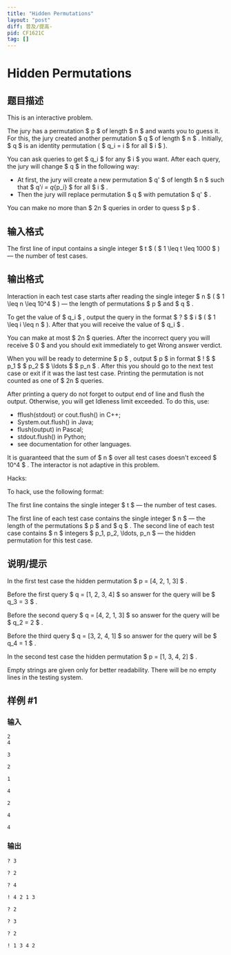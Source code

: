 ```yaml
---
title: "Hidden Permutations"
layout: "post"
diff: 普及/提高-
pid: CF1621C
tag: []
---
```


# Hidden Permutations

## 题目描述

This is an interactive problem.

The jury has a permutation $ p $ of length $ n $ and wants you to guess it. For this, the jury created another permutation $ q $ of length $ n $ . Initially, $ q $ is an identity permutation ( $ q_i = i $ for all $ i $ ).

You can ask queries to get $ q_i $ for any $ i $ you want. After each query, the jury will change $ q $ in the following way:

- At first, the jury will create a new permutation $ q' $ of length $ n $ such that $ q'_i = q_{p_i} $ for all $ i $ .
- Then the jury will replace permutation $ q $ with pemutation $ q' $ .

You can make no more than $ 2n $ queries in order to quess $ p $ .

## 输入格式

The first line of input contains a single integer $ t $ ( $ 1 \leq t \leq 1000 $ ) — the number of test cases.

## 输出格式

Interaction in each test case starts after reading the single integer $ n $ ( $ 1 \leq n \leq 10^4 $ ) — the length of permutations $ p $ and $ q $ .

To get the value of $ q_i $ , output the query in the format $ ? $ $ i $ ( $ 1 \leq i \leq n $ ). After that you will receive the value of $ q_i $ .

You can make at most $ 2n $ queries. After the incorrect query you will receive $ 0 $ and you should exit immediately to get Wrong answer verdict.

When you will be ready to determine $ p $ , output $ p $ in format $ ! $ $ p_1 $ $ p_2 $ $ \ldots $ $ p_n $ . After this you should go to the next test case or exit if it was the last test case. Printing the permutation is not counted as one of $ 2n $ queries.

After printing a query do not forget to output end of line and flush the output. Otherwise, you will get Idleness limit exceeded. To do this, use:

- fflush(stdout) or cout.flush() in C++;
- System.out.flush() in Java;
- flush(output) in Pascal;
- stdout.flush() in Python;
- see documentation for other languages.

It is guaranteed that the sum of $ n $ over all test cases doesn't exceed $ 10^4 $ . The interactor is not adaptive in this problem.

Hacks:

To hack, use the following format:

The first line contains the single integer $ t $ — the number of test cases.

The first line of each test case contains the single integer $ n $ — the length of the permutations $ p $ and $ q $ . The second line of each test case contains $ n $ integers $ p_1, p_2, \ldots, p_n $ — the hidden permutation for this test case.

## 说明/提示

In the first test case the hidden permutation $ p = [4, 2, 1, 3] $ .

Before the first query $ q = [1, 2, 3, 4] $ so answer for the query will be $ q_3 = 3 $ .

Before the second query $ q = [4, 2, 1, 3] $ so answer for the query will be $ q_2 = 2 $ .

Before the third query $ q = [3, 2, 4, 1] $ so answer for the query will be $ q_4 = 1 $ .

In the second test case the hidden permutation $ p = [1, 3, 4, 2] $ .

Empty strings are given only for better readability. There will be no empty lines in the testing system.

## 样例 #1

### 输入

```
2
4

3

2

1

4

2

4

4
```

### 输出

```
? 3

? 2

? 4

! 4 2 1 3

? 2

? 3

? 2

! 1 3 4 2
```

